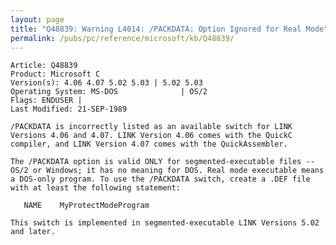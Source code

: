 ```yaml
---
layout: page
title: "Q48839: Warning L4014: /PACKDATA: Option Ignored for Real Mode"
permalink: /pubs/pc/reference/microsoft/kb/Q48839/
---
```


	Article: Q48839
	Product: Microsoft C
	Version(s): 4.06 4.07 5.02 5.03 | 5.02 5.03
	Operating System: MS-DOS              | OS/2
	Flags: ENDUSER |
	Last Modified: 21-SEP-1989
	
	/PACKDATA is incorrectly listed as an available switch for LINK
	Versions 4.06 and 4.07. LINK Version 4.06 comes with the QuickC
	compiler, and LINK Version 4.07 comes with the QuickAssembler.
	
	The /PACKDATA option is valid ONLY for segmented-executable files --
	OS/2 or Windows; it has no meaning for DOS. Real mode executable means
	a DOS-only program. To use the /PACKDATA switch, create a .DEF file
	with at least the following statement:
	
	   NAME    MyProtectModeProgram
	
	This switch is implemented in segmented-executable LINK Versions 5.02
	and later.
